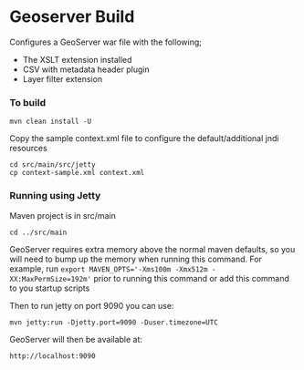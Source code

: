Geoserver Build
===============

Configures a GeoServer war file with the following;

* The XSLT extension installed
* CSV with metadata header plugin
* Layer filter extension

### To build

```
mvn clean install -U 
```

Copy the sample context.xml file to configure the default/additional jndi resources

```
cd src/main/src/jetty
cp context-sample.xml context.xml
```

### Running using Jetty

Maven project is in src/main
```
cd ../src/main
```

GeoServer requires extra memory above the normal maven defaults, so you will need to bump up the memory when running this command. For example, run `export MAVEN_OPTS='-Xms100m -Xmx512m -XX:MaxPermSize=192m'`
prior to running this command or add this command to you startup scripts

Then to run jetty on port 9090 you can use:
```
mvn jetty:run -Djetty.port=9090 -Duser.timezone=UTC
```

GeoServer will then be available at:

```
http://localhost:9090
```
